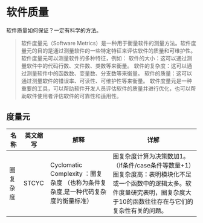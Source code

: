# 软件质量
软件质量如何保证？一定有科学的方法。

> 软件度量元（Software Metrics）是一种用于衡量软件的测量方法。软件度量元的目的是通过测量软件的一些特定特征来评估软件的质量和可维护性。
> 软件度量元可以测量软件的多种特征，例如：
> 软件的大小：这可以通过测量软件中的代码行数、文件数、类数等来衡量。
> 软件的复杂度：这可以通过测量软件中的函数数、变量数、分支数等来衡量。
> 软件的质量：这可以通过测量软件的错误率、可读性、可维护性等来衡量。
> 软件度量元是一种重要的工具，可以帮助软件开发人员评估软件的质量并进行优化，也可以帮助软件使用者评估软件的可靠性和适用性。

## 度量元

|名称|英文缩写|解释|详解|
|--|--|--|--|
|圈复杂度|STCYC|Cyclomatic Complexity ：圈复杂度 （也称为条件复杂度,是一种代码复杂度的衡量标准）|圈复杂度计算为决策数加1。（if条件/case条件等数量+1）圈复杂度高：表明模块化不足或一个函数中的逻辑太多。软件度量研究表明，圈复杂度大于10的函数往往存在与它们的复杂性有关的问题。|
